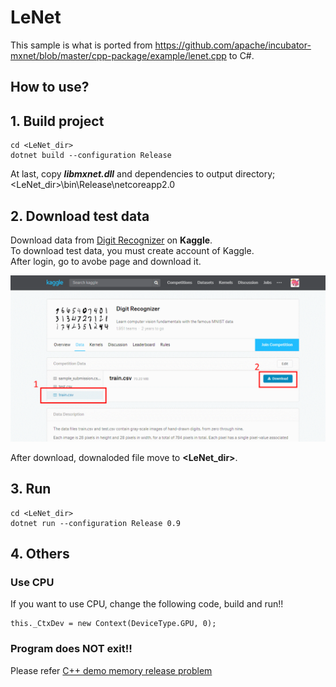 ﻿# LeNet

This sample is what is ported from https://github.com/apache/incubator-mxnet/blob/master/cpp-package/example/lenet.cpp to C#.

## How to use?

## 1. Build project

````
cd <LeNet_dir>
dotnet build --configuration Release
````

At last, copy ***libmxnet.dll*** and dependencies to output directory; &lt;LeNet_dir&gt;\bin\Release\netcoreapp2.0

## 2. Download test data

Download data from [Digit Recognizer](https://www.kaggle.com/c/digit-recognizer/data) on **Kaggle**.  
To download test data, you must create account of Kaggle.  
After login, go to avobe page and download it.

![KAggle](images/kaggle.png "Kaggle")

After download, downaloded file move to **<LeNet_dir>**.

## 3. Run

````
cd <LeNet_dir>
dotnet run --configuration Release 0.9
````

## 4. Others

### Use CPU

If you want to use CPU, change the following code, build and run!!

````
this._CtxDev = new Context(DeviceType.GPU, 0);
````

### Program does NOT exit!!

Please refer [C++ demo memory release problem](https://github.com/apache/incubator-mxnet/issues/7973)